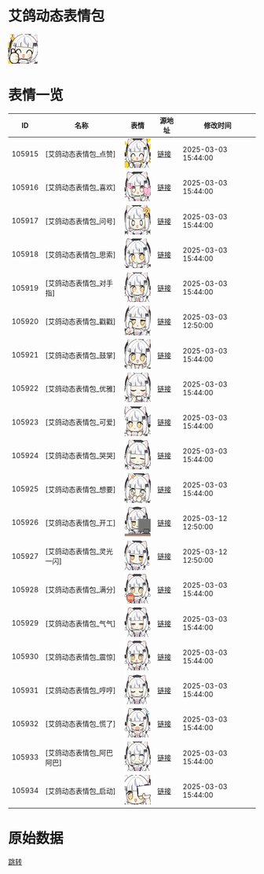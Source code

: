 # 艾鸽动态表情包

<img src="./cover.png" height="60" alt="cover" />

# 表情一览

|ID|名称|表情|源地址|修改时间|
|----|----|----|----|----|
|105915|[艾鸽动态表情包_点赞]|<img src="./pic/105915_%5B艾鸽动态表情包_点赞%5D.gif" height="60" alt="点赞"/>|[链接](https://i0.hdslb.com/bfs/garb/222f0e295b765873f49a2c80eb560d6df7b63340.gif)|2025-03-03 15:44:00|
|105916|[艾鸽动态表情包_喜欢]|<img src="./pic/105916_%5B艾鸽动态表情包_喜欢%5D.gif" height="60" alt="喜欢"/>|[链接](https://i0.hdslb.com/bfs/garb/ba51d62a3855e89a5266d4e68707246867f5a930.gif)|2025-03-03 15:44:00|
|105917|[艾鸽动态表情包_问号]|<img src="./pic/105917_%5B艾鸽动态表情包_问号%5D.gif" height="60" alt="问号"/>|[链接](https://i0.hdslb.com/bfs/garb/e1bbc802a65ed0c247b8ea1d4cda85df4274ce40.gif)|2025-03-03 15:44:00|
|105918|[艾鸽动态表情包_思索]|<img src="./pic/105918_%5B艾鸽动态表情包_思索%5D.gif" height="60" alt="思索"/>|[链接](https://i0.hdslb.com/bfs/garb/7354ca2da1f8e4a8cf45e13fc65fa5195cc91f23.gif)|2025-03-03 15:44:00|
|105919|[艾鸽动态表情包_对手指]|<img src="./pic/105919_%5B艾鸽动态表情包_对手指%5D.gif" height="60" alt="对手指"/>|[链接](https://i0.hdslb.com/bfs/garb/8ad0f34fc26e9ca7a4f094fdbc1455d8a1b16bb6.gif)|2025-03-03 15:44:00|
|105920|[艾鸽动态表情包_戳戳]|<img src="./pic/105920_%5B艾鸽动态表情包_戳戳%5D.gif" height="60" alt="戳戳"/>|[链接](https://i0.hdslb.com/bfs/garb/d87ab0acda116ae45aa24b50629eac7a973983b8.gif)|2025-03-03 12:50:00|
|105921|[艾鸽动态表情包_鼓掌]|<img src="./pic/105921_%5B艾鸽动态表情包_鼓掌%5D.gif" height="60" alt="鼓掌"/>|[链接](https://i0.hdslb.com/bfs/garb/e4becd28da72609236f79e7c80b125647069986e.gif)|2025-03-03 15:44:00|
|105922|[艾鸽动态表情包_优雅]|<img src="./pic/105922_%5B艾鸽动态表情包_优雅%5D.gif" height="60" alt="优雅"/>|[链接](https://i0.hdslb.com/bfs/garb/1e5a9a15c2fcce99c87fc850edee6bdca8d62837.gif)|2025-03-03 15:44:00|
|105923|[艾鸽动态表情包_可爱]|<img src="./pic/105923_%5B艾鸽动态表情包_可爱%5D.gif" height="60" alt="可爱"/>|[链接](https://i0.hdslb.com/bfs/garb/12960b8c42bca542240567da564702bb88501b48.gif)|2025-03-03 15:44:00|
|105924|[艾鸽动态表情包_哭哭]|<img src="./pic/105924_%5B艾鸽动态表情包_哭哭%5D.gif" height="60" alt="哭哭"/>|[链接](https://i0.hdslb.com/bfs/garb/c8ca0533c880ef36e3d36d8a399b22d9e501f5d1.gif)|2025-03-03 15:44:00|
|105925|[艾鸽动态表情包_想要]|<img src="./pic/105925_%5B艾鸽动态表情包_想要%5D.gif" height="60" alt="想要"/>|[链接](https://i0.hdslb.com/bfs/garb/76e3eff11229f37f304b5cbe8234850334650d9d.gif)|2025-03-03 15:44:00|
|105926|[艾鸽动态表情包_开工]|<img src="./pic/105926_%5B艾鸽动态表情包_开工%5D.gif" height="60" alt="开工"/>|[链接](https://i0.hdslb.com/bfs/garb/a72bb807aa43df84c024f59b85739feaa013bd47.gif)|2025-03-12 12:50:00|
|105927|[艾鸽动态表情包_灵光一闪]|<img src="./pic/105927_%5B艾鸽动态表情包_灵光一闪%5D.gif" height="60" alt="灵光一闪"/>|[链接](https://i0.hdslb.com/bfs/garb/de0f220c50c072290d7c9ea5ccdede2daea08e46.gif)|2025-03-12 12:50:00|
|105928|[艾鸽动态表情包_满分]|<img src="./pic/105928_%5B艾鸽动态表情包_满分%5D.gif" height="60" alt="满分"/>|[链接](https://i0.hdslb.com/bfs/garb/f28a49846739a4774ed2ce39f0283393b03947ad.gif)|2025-03-03 15:44:00|
|105929|[艾鸽动态表情包_气气]|<img src="./pic/105929_%5B艾鸽动态表情包_气气%5D.gif" height="60" alt="气气"/>|[链接](https://i0.hdslb.com/bfs/garb/13f2146b6ef3090e4a66afada1f2b1fad823a21c.gif)|2025-03-03 15:44:00|
|105930|[艾鸽动态表情包_震惊]|<img src="./pic/105930_%5B艾鸽动态表情包_震惊%5D.gif" height="60" alt="震惊"/>|[链接](https://i0.hdslb.com/bfs/garb/b23c939f6b927a6013d237e4ecf2b8f2360c9af3.gif)|2025-03-03 15:44:00|
|105931|[艾鸽动态表情包_哼哼]|<img src="./pic/105931_%5B艾鸽动态表情包_哼哼%5D.gif" height="60" alt="哼哼"/>|[链接](https://i0.hdslb.com/bfs/garb/b0a5f13c00579e52a9b066db35d7b34e1020977b.gif)|2025-03-03 15:44:00|
|105932|[艾鸽动态表情包_慌了]|<img src="./pic/105932_%5B艾鸽动态表情包_慌了%5D.gif" height="60" alt="慌了"/>|[链接](https://i0.hdslb.com/bfs/garb/13605b35a013d11c879d59fb6417294dfee92f36.gif)|2025-03-03 15:44:00|
|105933|[艾鸽动态表情包_阿巴阿巴]|<img src="./pic/105933_%5B艾鸽动态表情包_阿巴阿巴%5D.gif" height="60" alt="阿巴阿巴"/>|[链接](https://i0.hdslb.com/bfs/garb/6cb22e407f32b47af898e007ff9811d046300093.gif)|2025-03-03 15:44:00|
|105934|[艾鸽动态表情包_启动]|<img src="./pic/105934_%5B艾鸽动态表情包_启动%5D.gif" height="60" alt="启动"/>|[链接](https://i0.hdslb.com/bfs/garb/ba6fd7c3eb3f78bbf082c3f0d7c50dd794fbcfdf.gif)|2025-03-03 15:44:00|

# 原始数据

[跳转](./raw.json)

